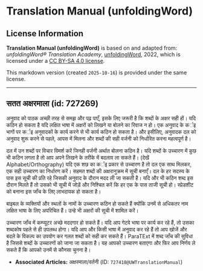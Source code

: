 # Translation Manual (unfoldingWord)

## License Information

**Translation Manual (unfoldingWord)** is based on and adapted from: _unfoldingWord® Translation Academy_, [unfoldingWord](https://unfoldingword.org/utw), 2022, which is licensed under a [CC BY-SA 4.0 license](https://creativecommons.org/licenses/by-sa/4.0/legalcode.en).

This markdown version (created `2025-10-16`) is provided under the same license.



--------------------------------

## सतत अक्षरमाला (id: 727269)

अनुवाद को पाठक अच्छी तरह से समझ और पढ़ पाएँ, इसके लिए जरूरी है कि शब्दों के अक्षर सही हों। यदि कठिन हो सकता है यदि लक्षित भाषा में अक्षरों को लिखने या बोलने का रिवाज न हो। एक अनुवाद के कर्इ भागों पर कर्इ अनुवादकों के कार्य करने से भी कार्य कठिन हो सकता है। और इसीलिए, अनुवादक दल को अनुवाद शुरू करने से पहले, आपस में मिलना और शब्दों की सही वर्जनी को निर्धारित करना महत्वपूर्ण है।

दल में उन शब्दों पर विचार विमर्श करें जिनही वर्जनी अर्थात बोलना कठिन है। यदि शब्दों के उच्चारण में कुछ भी कठिन लगता है तो आप अपने लिखने के तरीके में बदलाव ला सकते हैं। (देखें Alphabet/Orthography) यदि एक शछ का कर्इ प्रकार से उच्चारण है तो दल एक साथ मिलकर, एक सही उच्चारण का निर्धारण करें। सहमत शब्दों की अक्षरानुक्रम में सूची बनाएँ। दल के हर सदस्य के पास इस सूची की प्रति रहे जिसकी अनुवाद के दौरान मदद ली जा सकती है। यदि और भी कठिन शब्द इस दौरान मिलते हैं तो उसको भी सूची में जोड़ें और निश्चित करें कि हर एक के पास ताजी सूची हो। स्प्रेडशीट को बनाना इस जाँच के लिए लाभदायक हो सकता है।

बाइबल के व्यक्तियों और स्थलों के नामों के उच्चारण कठिन हो सकते हैं क्योंकि उनमें से अधिकतर नाम लक्षित भाषा के लिए अपरिचित हैं। उन्हे भी अक्षरों की सूची में शामिल करें।

उच्चारण जाँच में कम्प्यूटर अच्छे मददगार हो सकते हैं। यदि आप गेटवे भाषा पर कार्य कर रहे हैं, तो उसका शब्दकोष पहले से ही उपलब्ध होगा। यदि आप और किसी भाषा में अनुवाद कर रहे हैं तो आप खोजें और बदले के विकल्प का उपयोग कर गलत शब्दों को सही कर सकते हैं। ParaTExt में शब्द जाँच की सुविधा है जिससे शब्दों के उच्चारणों को जाना जा सकता है। यह आपको उच्चारण बताएगा और फिर आप निर्णय ले सकते हैं कि आपको उनमें से कौनसा चुनना है।

* **Associated Articles:** अक्षरमाला/वर्तनी (ID: `727418@UWTranslationManual`)

